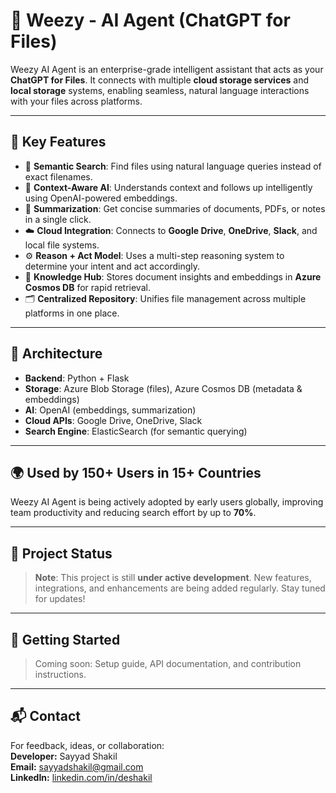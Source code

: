 # 🧠 Weezy - AI Agent (ChatGPT for Files)

Weezy AI Agent is an enterprise-grade intelligent assistant that acts as your **ChatGPT for Files**. It connects with multiple **cloud storage services** and **local storage** systems, enabling seamless, natural language interactions with your files across platforms.

---

## 🚀 Key Features

- 🔎 **Semantic Search**: Find files using natural language queries instead of exact filenames.
- 🧠 **Context-Aware AI**: Understands context and follows up intelligently using OpenAI-powered embeddings.
- 🧾 **Summarization**: Get concise summaries of documents, PDFs, or notes in a single click.
- ☁️ **Cloud Integration**: Connects to **Google Drive**, **OneDrive**, **Slack**, and local file systems.
- ⚙️ **Reason + Act Model**: Uses a multi-step reasoning system to determine your intent and act accordingly.
- 🧠 **Knowledge Hub**: Stores document insights and embeddings in **Azure Cosmos DB** for rapid retrieval.
- 🗂️ **Centralized Repository**: Unifies file management across multiple platforms in one place.

---

## 📂 Architecture

- **Backend**: Python + Flask  
- **Storage**: Azure Blob Storage (files), Azure Cosmos DB (metadata & embeddings)  
- **AI**: OpenAI (embeddings, summarization)  
- **Cloud APIs**: Google Drive, OneDrive, Slack  
- **Search Engine**: ElasticSearch (for semantic querying)

---

## 🌍 Used by 150+ Users in 15+ Countries

Weezy AI Agent is being actively adopted by early users globally, improving team productivity and reducing search effort by up to **70%**.

---

## 🚧 Project Status

> **Note**: This project is still **under active development**. New features, integrations, and enhancements are being added regularly. Stay tuned for updates!

---

## 📎 Getting Started

> Coming soon: Setup guide, API documentation, and contribution instructions.

---

## 📬 Contact

For feedback, ideas, or collaboration:  
**Developer:** Sayyad Shakil  
**Email:** [sayyadshakil@gmail.com](mailto:sayyadshakilgdsc@gmail.com)  
**LinkedIn:** [linkedin.com/in/deshakil](https://linkedin.com/in/deshakil)

